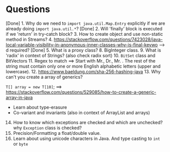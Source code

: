 # Questions

[Done] 1. Why do we need to `import java.util.Map.Entry` explicitly if we are already doing `import java.util.*`?
[Done] 2. Will 'finally' block is executed if we 'return' in try-catch block?
3. How to create object and use non-static method in Streams?
4. <https://stackoverflow.com/questions/7423028/java-local-variable-visibility-in-anonymous-inner-classes-why-is-final-keywo>  --> d required?
[Done] 5. What is a proxy class?
8. BigInteger class.
9. What is 'radix' in context of Strings? (also check radix sort)
10. `BitSet` class and BitVectors
11. Regex to match ==> Start with Mr., Dr., Mr. . The rest of the string must contain only one or more English alphabetic letters (upper and lowercase).
12. <https://www.baeldung.com/sha-256-hashing-java>
13. Why can't you create a array of generics?

`T[] array = new T[10]`; ==> <https://stackoverflow.com/questions/529085/how-to-create-a-generic-array-in-java>

* Learn about type-erasure
* Co-variant and invariants (also in context of ArrayList and arrays)

14. How to know which exceptions are checked and which are unchecked? why `Exception` class is checked?
15. Precision/Formatting a float/double value.
16. Learn about using unicode characters in Java. And type casting to `int` or `byte`
